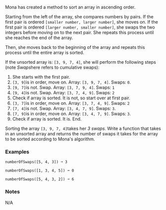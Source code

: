Mona has created a method to sort an array in ascending order.

Starting from the left of the array, she compares numbers by pairs. If the first pair is ordered `[smaller number, larger number]`, she moves on. If the first pair is ordered `[larger number, smaller number]`, she swaps the two integers before moving on to the next pair. She repeats this process until she reaches the end of the array.

Then, she moves back to the beginning of the array and repeats this process until the entire array is sorted.

If the unsorted array is: `[3, 9, 7, 4]`, she will perform the following steps (note *Swaps*here refers to cumulative swaps):

1.  She starts with the first pair.
2.  `[3, 9]`is in order, move on. Array: `[3, 9, 7, 4]`. Swaps: `0`.
3.  `[9, 7]`is not. Swap. Array: `[3, 7, 9, 4]`. Swaps: `1`
4.  `[9, 4]`is not. Swap. Array: `[3, 7, 4, 9]`. Swaps: `2`
5.  Check if array is sorted. It is not, so start over at first pair.
6.  `[3, 7]`is in order, move on. Array: `[3, 7, 4, 9]`. Swaps: `2`
7.  `[7, 4]`is not. Swap. Array: `[3, 4, 7, 9]`. Swaps: `3`.
8.  `[7, 9]`is in order, move on. Array: `[3, 4, 7, 9]`. Swaps: `3`.
9.  Check if array is sorted. It is. End.

Sorting the array `[3, 9, 7, 4]`takes her *3 swaps*. Write a function that takes in an unsorted array and returns the number of swaps it takes for the array to be sorted according to Mona's algorithm.


### Examples ###
    numberOfSwaps([5, 4, 3]) ➞ 3

    numberOfSwaps([1, 3, 4, 5]) ➞ 0

    numberOfSwaps([5, 4, 3, 2]) ➞ 6


### Notes ###
N/A